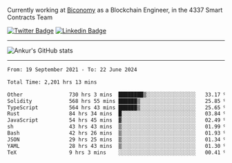 Currently working at [Biconomy](https://biconomy.io/) as a Blockchain Engineer, in the 4337 Smart Contracts Team

 [![Twitter Badge](https://img.shields.io/badge/-@ankurdubey521-1ca0f1?style=flat-square&labelColor=1ca0f1&logo=twitter&logoColor=white&link=https://twitter.com/ankurdubey521)](https://twitter.com/ankurdubey521) [![Linkedin Badge](https://img.shields.io/badge/-ankurdubey521-blue?style=flat-square&logo=Linkedin&logoColor=white&link=https://www.linkedin.com/in/ankurdubey521/)](https://www.linkedin.com/in/ankurdubey521/)

<hr/>

![Ankur's GitHub stats](https://github-readme-stats.vercel.app/api?username=ankurdubey521&count_private=true&theme=radical)

<hr/>

<!--START_SECTION:waka-->

```txt
From: 19 September 2021 - To: 22 June 2024

Total Time: 2,201 hrs 13 mins

Other               730 hrs 3 mins  ████████▒░░░░░░░░░░░░░░░░   33.17 %
Solidity            568 hrs 55 mins ██████▒░░░░░░░░░░░░░░░░░░   25.85 %
TypeScript          564 hrs 43 mins ██████▒░░░░░░░░░░░░░░░░░░   25.65 %
Rust                84 hrs 34 mins  █░░░░░░░░░░░░░░░░░░░░░░░░   03.84 %
JavaScript          54 hrs 45 mins  ▓░░░░░░░░░░░░░░░░░░░░░░░░   02.49 %
sh                  43 hrs 43 mins  ▒░░░░░░░░░░░░░░░░░░░░░░░░   01.99 %
Bash                42 hrs 26 mins  ▒░░░░░░░░░░░░░░░░░░░░░░░░   01.93 %
JSON                29 hrs 25 mins  ▒░░░░░░░░░░░░░░░░░░░░░░░░   01.34 %
YAML                28 hrs 43 mins  ▒░░░░░░░░░░░░░░░░░░░░░░░░   01.30 %
TeX                 9 hrs 3 mins    ░░░░░░░░░░░░░░░░░░░░░░░░░   00.41 %
```

<!--END_SECTION:waka-->
